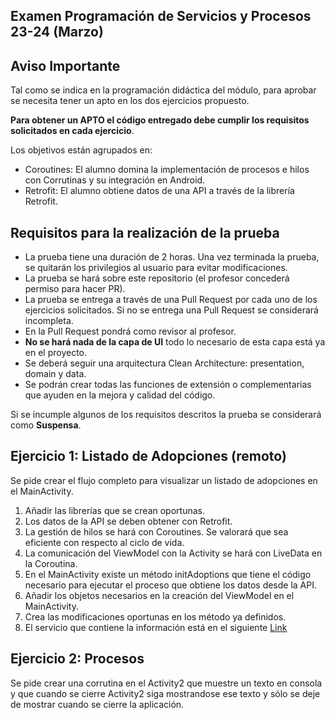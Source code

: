 ## Examen Programación de Servicios y Procesos 23-24 (Marzo)

## Aviso Importante

Tal como se indica en la programación didáctica del módulo, para aprobar se necesita tener un apto
en los dos ejercicios propuesto.

**Para obtener un APTO el código entregado debe cumplir los requisitos solicitados en cada
ejercicio**.

Los objetivos están agrupados en:

- Coroutines: El alumno domina la implementación de procesos e hilos con Corrutinas y su integración
  en Android.
- Retrofit: El alumno obtiene datos de una API a través de la librería Retrofit.

## Requisitos para la realización de la prueba

- La prueba tiene una duración de 2 horas. Una vez terminada la prueba, se quitarán los privilegios
  al usuario para evitar modificaciones.
- La prueba se hará sobre este repositorio (el profesor concederá permiso para hacer PR).
- La prueba se entrega a través de una Pull Request por cada uno de los ejercicios solicitados. Si
  no se entrega una Pull Request se considerará incompleta.
- En la Pull Request pondrá como revisor al profesor.
- **No se hará nada de la capa de UI** todo lo necesario de esta capa está ya en el proyecto.
- Se deberá seguir una arquitectura Clean Architecture: presentation, domain y data.
- Se podrán crear todas las funciones de extensión o complementarias que ayuden en la mejora y
  calidad del código.

Si se incumple algunos de los requisitos descritos la prueba se considerará como **Suspensa**.

## Ejercicio 1: Listado de Adopciones (remoto)

Se pide crear el flujo completo para visualizar un listado de adopciones en el MainActivity.

1. Añadir las librerías que se crean oportunas.
2. Los datos de la API se deben obtener con Retrofit.
3. La gestión de hilos se hará con Coroutines. Se valorará que sea eficiente con respecto al ciclo
   de vida.
4. La comunicación del ViewModel con la Activity se hará con LiveData en la Coroutina.
5. En el MainActivity existe un método initAdoptions que tiene el código necesario para ejecutar el
   proceso que obtiene los datos desde la API.
6. Añadir los objetos necesarios en la creación del ViewModel en el MainActivity.
7. Crea las modificaciones oportunas en los método ya definidos.
8. El servicio que contiene la información está en el
   siguiente [Link](https://huellas.sitehub.es/api/v1/adoptions.json)

## Ejercicio 2: Procesos

Se pide crear una corrutina en el Activity2 que muestre un texto en consola y que cuando se cierre
Activity2 siga mostrandose ese texto y sólo se deje de mostrar cuando se cierre la aplicación.


